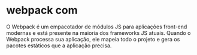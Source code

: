 # webpack com

O Webpack é um empacotador de módulos JS para aplicações front-end modernas e está presente na maioria dos frameworks JS atuais. Quando o Webpack processa sua aplicação, ele mapeia todo o projeto e gera os pacotes estáticos que a aplicação precisa.
